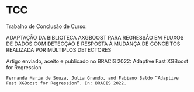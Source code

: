 # TCC

Trabalho de Conclusão de Curso: 

ADAPTAÇÃO DA BIBLIOTECA AXGBOOST PARA REGRESSÃO EM FLUXOS DE DADOS COM DETECÇÃO E RESPOSTA À MUDANÇA DE CONCEITOS REALIZADA POR MÚLTIPLOS DETECTORES

Artigo enviado, aceito e publicado no BRACIS 2022: Adaptive Fast XGBoost for Regression

```
Fernanda Maria de Souza, Julia Grando, and Fabiano Baldo “Adaptive Fast XGBoost for Regression”. In: BRACIS 2022.
```
